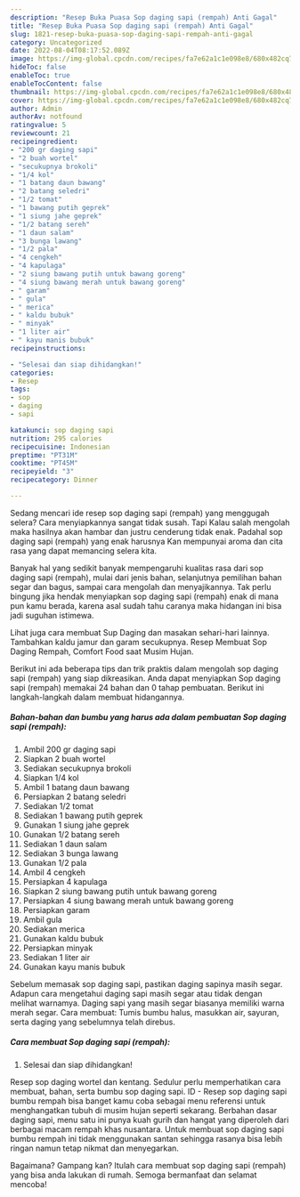 ```yaml
---
description: "Resep Buka Puasa Sop daging sapi (rempah) Anti Gagal"
title: "Resep Buka Puasa Sop daging sapi (rempah) Anti Gagal"
slug: 1821-resep-buka-puasa-sop-daging-sapi-rempah-anti-gagal
category: Uncategorized
date: 2022-08-04T08:17:52.089Z
image: https://img-global.cpcdn.com/recipes/fa7e62a1c1e098e8/680x482cq70/sop-daging-sapi-rempah-foto-resep-utama.jpg
hideToc: false
enableToc: true
enableTocContent: false
thumbnail: https://img-global.cpcdn.com/recipes/fa7e62a1c1e098e8/680x482cq70/sop-daging-sapi-rempah-foto-resep-utama.jpg
cover: https://img-global.cpcdn.com/recipes/fa7e62a1c1e098e8/680x482cq70/sop-daging-sapi-rempah-foto-resep-utama.jpg
author: Admin
authorAv: notfound
ratingvalue: 5
reviewcount: 21
recipeingredient:
- "200 gr daging sapi"
- "2 buah wortel"
- "secukupnya brokoli"
- "1/4 kol"
- "1 batang daun bawang"
- "2 batang seledri"
- "1/2 tomat"
- "1 bawang putih geprek"
- "1 siung jahe geprek"
- "1/2 batang sereh"
- "1 daun salam"
- "3 bunga lawang"
- "1/2 pala"
- "4 cengkeh"
- "4 kapulaga"
- "2 siung bawang putih untuk bawang goreng"
- "4 siung bawang merah untuk bawang goreng"
- " garam"
- " gula"
- " merica"
- " kaldu bubuk"
- " minyak"
- "1 liter air"
- " kayu manis bubuk"
recipeinstructions:

- "Selesai dan siap dihidangkan!"
categories:
- Resep
tags:
- sop
- daging
- sapi

katakunci: sop daging sapi 
nutrition: 295 calories
recipecuisine: Indonesian
preptime: "PT31M"
cooktime: "PT45M"
recipeyield: "3"
recipecategory: Dinner

---
```



Sedang mencari ide resep sop daging sapi (rempah) yang menggugah selera? Cara menyiapkannya sangat tidak susah. Tapi Kalau salah mengolah maka hasilnya akan hambar dan justru cenderung tidak enak. Padahal sop daging sapi (rempah) yang enak harusnya Kan mempunyai aroma dan cita rasa yang dapat memancing selera kita.


Banyak hal yang sedikit banyak mempengaruhi kualitas rasa dari sop daging sapi (rempah), mulai dari jenis bahan, selanjutnya pemilihan bahan segar dan bagus, sampai cara mengolah dan menyajikannya. Tak perlu bingung jika hendak menyiapkan sop daging sapi (rempah) enak di mana pun kamu berada, karena asal sudah tahu caranya maka hidangan ini bisa jadi suguhan istimewa.

Lihat juga cara membuat Sup Daging dan masakan sehari-hari lainnya. Tambahkan kaldu jamur dan garam secukupnya. Resep Membuat Sop Daging Rempah, Comfort Food saat Musim Hujan.


Berikut ini ada beberapa tips dan trik praktis dalam mengolah sop daging sapi (rempah) yang siap dikreasikan. Anda dapat menyiapkan Sop daging sapi (rempah) memakai 24 bahan dan 0 tahap pembuatan. Berikut ini langkah-langkah dalam membuat hidangannya.

<!--inarticleads1-->

##### Bahan-bahan dan bumbu yang harus ada dalam pembuatan Sop daging sapi (rempah):

1. Ambil 200 gr daging sapi
1. Siapkan 2 buah wortel
1. Sediakan secukupnya brokoli
1. Siapkan 1/4 kol
1. Ambil 1 batang daun bawang
1. Persiapkan 2 batang seledri
1. Sediakan 1/2 tomat
1. Sediakan 1 bawang putih geprek
1. Gunakan 1 siung jahe geprek
1. Gunakan 1/2 batang sereh
1. Sediakan 1 daun salam
1. Sediakan 3 bunga lawang
1. Gunakan 1/2 pala
1. Ambil 4 cengkeh
1. Persiapkan 4 kapulaga
1. Siapkan 2 siung bawang putih untuk bawang goreng
1. Persiapkan 4 siung bawang merah untuk bawang goreng
1. Persiapkan  garam
1. Ambil  gula
1. Sediakan  merica
1. Gunakan  kaldu bubuk
1. Persiapkan  minyak
1. Sediakan 1 liter air
1. Gunakan  kayu manis bubuk


Sebelum memasak sop daging sapi, pastikan daging sapinya masih segar. Adapun cara mengetahui daging sapi masih segar atau tidak dengan melihat warnamya. Daging sapi yang masih segar biasanya memiliki warna merah segar. Cara membuat: Tumis bumbu halus, masukkan air, sayuran, serta daging yang sebelumnya telah direbus. 

<!--inarticleads2-->

##### Cara membuat Sop daging sapi (rempah):


1. Selesai dan siap dihidangkan!

Resep sop daging wortel dan kentang. Sedulur perlu memperhatikan cara membuat, bahan, serta bumbu sop daging sapi. ID - Resep sop daging sapi bumbu rempah bisa banget kamu coba sebagai menu referensi untuk menghangatkan tubuh di musim hujan seperti sekarang. Berbahan dasar daging sapi, menu satu ini punya kuah gurih dan hangat yang diperoleh dari berbagai macam rempah khas nusantara. Untuk membuat sop daging sapi bumbu rempah ini tidak menggunakan santan sehingga rasanya bisa lebih ringan namun tetap nikmat dan menyegarkan. 

Bagaimana? Gampang kan? Itulah cara membuat sop daging sapi (rempah) yang bisa anda lakukan di rumah. Semoga bermanfaat dan selamat mencoba!
